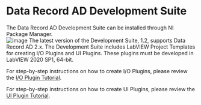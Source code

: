 # Data Record AD Development Suite
The Data Record AD Development Suite can be installed through NI Package Manager.  
![image](https://github.com/ni/data-record-ad/assets/15633959/d8530f1b-fa5d-4a29-8fad-5fbc7f2d09d4)
The latest version of the Development Suite, 1.2, supports Data Record AD 2.x.  The Development Suite includes LabVIEW Project Templates for creating I/O Plugins and UI Plugins.  These plugins must be developed in LabVIEW 2020 SP1, 64-bit.

For step-by-step instructions on how to create I/O Plugins, please review the [I/O Plugin Tutorial](IO%20Plugin%20Tutorial.md).


For step-by-step instructions on how to create UI Plugins, please review the [UI Plugin Tutorial](UI%20Plugin%20Tutorial.md).
